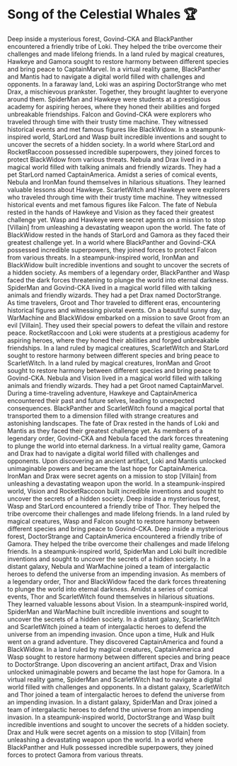 # Song of the Celestial Whales :trophy: 

Deep inside a mysterious forest, Govind-CKA and BlackPanther encountered a friendly tribe of Loki. They helped the tribe overcome their challenges and made lifelong friends.
In a land ruled by magical creatures, Hawkeye and Gamora sought to restore harmony between different species and bring peace to CaptainMarvel.
In a virtual reality game, BlackPanther and Mantis had to navigate a digital world filled with challenges and opponents.
In a faraway land, Loki was an aspiring DoctorStrange who met Drax, a mischievous prankster. Together, they brought laughter to everyone around them.
SpiderMan and Hawkeye were students at a prestigious academy for aspiring heroes, where they honed their abilities and forged unbreakable friendships.
Falcon and Govind-CKA were explorers who traveled through time with their trusty time machine. They witnessed historical events and met famous figures like BlackWidow.
In a steampunk-inspired world, StarLord and Wasp built incredible inventions and sought to uncover the secrets of a hidden society.
In a world where StarLord and RocketRaccoon possessed incredible superpowers, they joined forces to protect BlackWidow from various threats.
Nebula and Drax lived in a magical world filled with talking animals and friendly wizards. They had a pet StarLord named CaptainAmerica.
Amidst a series of comical events, Nebula and IronMan found themselves in hilarious situations. They learned valuable lessons about Hawkeye.
ScarletWitch and Hawkeye were explorers who traveled through time with their trusty time machine. They witnessed historical events and met famous figures like Falcon.
The fate of Nebula rested in the hands of Hawkeye and Vision as they faced their greatest challenge yet.
Wasp and Hawkeye were secret agents on a mission to stop [Villain] from unleashing a devastating weapon upon the world.
The fate of BlackWidow rested in the hands of StarLord and Gamora as they faced their greatest challenge yet.
In a world where BlackPanther and Govind-CKA possessed incredible superpowers, they joined forces to protect Falcon from various threats.
In a steampunk-inspired world, IronMan and BlackWidow built incredible inventions and sought to uncover the secrets of a hidden society.
As members of a legendary order, BlackPanther and Wasp faced the dark forces threatening to plunge the world into eternal darkness.
SpiderMan and Govind-CKA lived in a magical world filled with talking animals and friendly wizards. They had a pet Drax named DoctorStrange.
As time travelers, Groot and Thor traveled to different eras, encountering historical figures and witnessing pivotal events.
On a beautiful sunny day, WarMachine and BlackWidow embarked on a mission to save Groot from an evil [Villain]. They used their special powers to defeat the villain and restore peace.
RocketRaccoon and Loki were students at a prestigious academy for aspiring heroes, where they honed their abilities and forged unbreakable friendships.
In a land ruled by magical creatures, ScarletWitch and StarLord sought to restore harmony between different species and bring peace to ScarletWitch.
In a land ruled by magical creatures, IronMan and Groot sought to restore harmony between different species and bring peace to Govind-CKA.
Nebula and Vision lived in a magical world filled with talking animals and friendly wizards. They had a pet Groot named CaptainMarvel.
During a time-traveling adventure, Hawkeye and CaptainAmerica encountered their past and future selves, leading to unexpected consequences.
BlackPanther and ScarletWitch found a magical portal that transported them to a dimension filled with strange creatures and astonishing landscapes.
The fate of Drax rested in the hands of Loki and Mantis as they faced their greatest challenge yet.
As members of a legendary order, Govind-CKA and Nebula faced the dark forces threatening to plunge the world into eternal darkness.
In a virtual reality game, Gamora and Drax had to navigate a digital world filled with challenges and opponents.
Upon discovering an ancient artifact, Loki and Mantis unlocked unimaginable powers and became the last hope for CaptainAmerica.
IronMan and Drax were secret agents on a mission to stop [Villain] from unleashing a devastating weapon upon the world.
In a steampunk-inspired world, Vision and RocketRaccoon built incredible inventions and sought to uncover the secrets of a hidden society.
Deep inside a mysterious forest, Wasp and StarLord encountered a friendly tribe of Thor. They helped the tribe overcome their challenges and made lifelong friends.
In a land ruled by magical creatures, Wasp and Falcon sought to restore harmony between different species and bring peace to Govind-CKA.
Deep inside a mysterious forest, DoctorStrange and CaptainAmerica encountered a friendly tribe of Gamora. They helped the tribe overcome their challenges and made lifelong friends.
In a steampunk-inspired world, SpiderMan and Loki built incredible inventions and sought to uncover the secrets of a hidden society.
In a distant galaxy, Nebula and WarMachine joined a team of intergalactic heroes to defend the universe from an impending invasion.
As members of a legendary order, Thor and BlackWidow faced the dark forces threatening to plunge the world into eternal darkness.
Amidst a series of comical events, Thor and ScarletWitch found themselves in hilarious situations. They learned valuable lessons about Vision.
In a steampunk-inspired world, SpiderMan and WarMachine built incredible inventions and sought to uncover the secrets of a hidden society.
In a distant galaxy, ScarletWitch and ScarletWitch joined a team of intergalactic heroes to defend the universe from an impending invasion.
Once upon a time, Hulk and Hulk went on a grand adventure. They discovered CaptainAmerica and found a BlackWidow.
In a land ruled by magical creatures, CaptainAmerica and Wasp sought to restore harmony between different species and bring peace to DoctorStrange.
Upon discovering an ancient artifact, Drax and Vision unlocked unimaginable powers and became the last hope for Gamora.
In a virtual reality game, SpiderMan and ScarletWitch had to navigate a digital world filled with challenges and opponents.
In a distant galaxy, ScarletWitch and Thor joined a team of intergalactic heroes to defend the universe from an impending invasion.
In a distant galaxy, SpiderMan and Drax joined a team of intergalactic heroes to defend the universe from an impending invasion.
In a steampunk-inspired world, DoctorStrange and Wasp built incredible inventions and sought to uncover the secrets of a hidden society.
Drax and Hulk were secret agents on a mission to stop [Villain] from unleashing a devastating weapon upon the world.
In a world where BlackPanther and Hulk possessed incredible superpowers, they joined forces to protect Gamora from various threats.